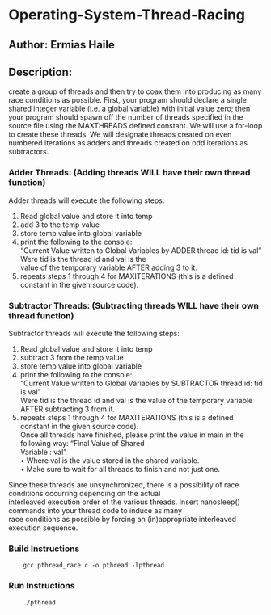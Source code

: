 # Operating-System-Thread-Racing
## Author: Ermias Haile 


## Description: 
create a group of threads and then try to coax them into producing as many race conditions as possible. First, your program should declare a single shared integer variable (i.e. a global variable) with initial value zero; then your program should spawn off the number of threads specified in the source file using the MAXTHREADS defined constant. We will use a for-loop to create these threads. We will designate threads created on even numbered iterations as adders and threads created on odd iterations as subtractors. 



### Adder Threads: (Adding threads WILL have their own thread function)<br/>
Adder threads will execute the following steps:<br/>
1. Read global value and store it into temp<br/>
2. add 3 to the temp value<br/>
3. store temp value into global variable<br/>
4. print the following to the console:<br/>
“Current Value written to Global Variables by ADDER thread id: tid is val” Were tid is the thread id and val is the<br/>
value of  the temporary variable AFTER adding 3 to it.<br/>
5. repeats steps 1 through 4 for MAXITERATIONS (this is a defined constant in the given source code).<br/>



### Subtractor Threads: (Subtracting threads WILL have their own thread function) 
Subtractor threads will execute the following steps:<br/>
1. Read global value and store it into temp <br/>
2. subtract 3 from the temp value <br/>
3. store temp value into global variable <br/>
4. print the following to the console: <br/>
“Current Value written to Global Variables by SUBTRACTOR thread id: tid is val” <br/>
Were tid is the thread id and val is the value of the temporary variable AFTER subtracting 3 from it. <br/>
5. repeats steps 1 through 4 for MAXITERATIONS (this is a defined constant in the given source code). <br/>
Once all threads have finished, please print the value in main in the following way: “Final Value of Shared <br/> 
Variable : val” <br/>
• Where val is the value stored in the shared variable. <br/>
• Make sure to wait for all threads to finish and not just one. <br/>

Since these threads are unsynchronized, there is a possibility of race conditions occurring depending on the actual <br/> interleaved execution order of the various threads. Insert nanosleep() commands into your thread code to induce as many <br/>
race  conditions as possible by forcing an (in)appropriate interleaved execution sequence. <br/>

### Build Instructions
        gcc pthread_race.c -o pthread -lpthread
### Run Instructions
        ./pthread

    

